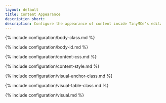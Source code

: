 ```yaml
---
layout: default
title: Content Appearance
description_short:
description: Configure the appearance of content inside TinyMCe's editable area.
---
```


{% include configuration/body-class.md %}

{% include configuration/body-id.md %}

{% include configuration/content-css.md %}

{% include configuration/content-style.md %}

{% include configuration/visual-anchor-class.md %}

{% include configuration/visual-table-class.md %}

{% include configuration/visual.md %}
